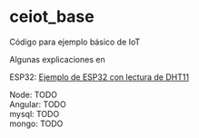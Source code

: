# ceiot_base

Código para ejemplo básico de IoT

Algunas explicaciones en

ESP32:  [Ejemplo de ESP32 con lectura de DHT11](https://seguridad-agile.blogspot.com/2022/02/ejemplo-de-esp32-con-lectura-de-dht11.html])

Node: TODO  
Angular: TODO  
mysql: TODO  
mongo: TODO  


